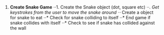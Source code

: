 1. **Create Snake Game**
⋅⋅1. Create the Snake object (dot, square etc)
⋅⋅*. Get keystrokes from the user to move the snake around
⋅⋅* Create a object for snake to eat
⋅⋅* Check for snake colliding to itself 
⋅⋅* End game if snake collides with itself
⋅⋅* Check to see if snake has collided against the wall
